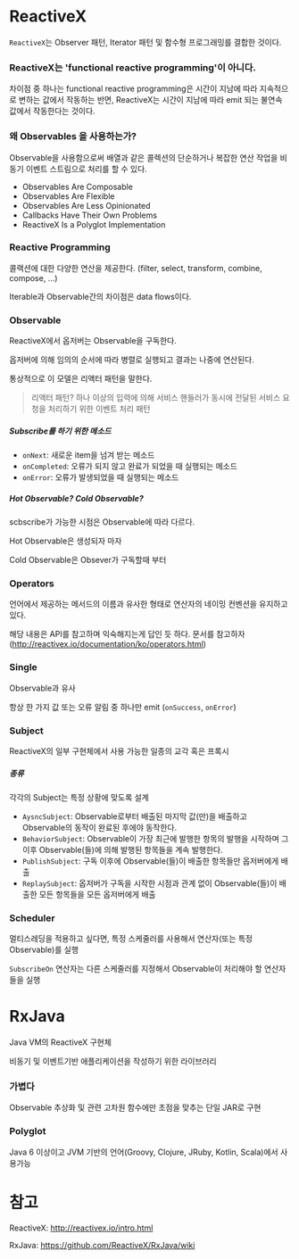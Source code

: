 # ReactiveX

`ReactiveX`는 Observer 패턴, Iterator 패턴 및 함수형 프로그래밍를 결합한 것이다.

### ReactiveX는 'functional reactive programming'이 아니다.

차이점 중 하나는 functional reactive programming은 시간이 지남에 따라 지속적으로 변하는 값에서 작동하는 반면, ReactiveX는 시간이 지남에 따라 emit 되는 불연속 값에서 작동한다는 것이다.

### 왜 Observables 을 사용하는가?

Observable을 사용함으로써 배열과 같은 콜렉션의 단순하거나 복잡한 연산 작업을 비동기 이벤트 스트림으로 처리를 할 수 있다.

- Observables Are Composable
- Observables Are Flexible
- Observables Are Less Opinionated
- Callbacks Have Their Own Problems
- ReactiveX Is a Polyglot Implementation

### Reactive Programming

콜랙션에 대한 다양한 연산을 제공한다.
(filter, select, transform, combine, compose, ...)

Iterable과 Observable간의 차이점은 data flows이다.

### Observable

ReactiveX에서 옵저버는 Observable을 구독한다.

옵저버에 의해 임의의 순서에 따라 병렬로 실행되고 결과는 나중에 연산된다.

통상적으로 이 모델은 리액터 패턴을 말한다.

> 리액터 패턴? 하나 이상의 입력에 의해 서비스 핸들러가 동시에 전달된 서비스 요청을 처리하기 위한 이벤트 처리 패턴

##### Subscribe를 하기 위한 메소드

- `onNext`: 새로운 item을 넘겨 받는 메소드
- `onCompleted`: 오류가 되지 않고 완료가 되었을 때 실행되는 메소드
- `onError`: 오류가 발생되었을 때 실행되는 메소드

##### Hot Observable? Cold Observable?

scbscribe가 가능한 시점은 Observable에 따라 다르다.

Hot Observable은 생성되자 마자

Cold Observable은 Obsever가 구독할때 부터

### Operators

언어에서 제공하는 메서드의 이름과 유사한 형태로 연산자의 네이밍 컨벤션을 유지하고 있다.

해당 내용은 API를 참고하며 익숙해지는게 답인 듯 하다. 문서를 참고하자 (http://reactivex.io/documentation/ko/operators.html)

### Single

Observable과 유사

항상 한 가지 값 또는 오류 알림 중 하나만 emit (`onSuccess`, `onError`)

### Subject

ReactiveX의 일부 구현체에서 사용 가능한 일종의 교각 혹은 프록시

##### 종류

각각의 Subject는 특정 상황에 맞도록 설계

- `AysncSubject`: Observable로부터 배출된 마지막 값(만)을 배출하고 Observable의 동작이 완료된 후에야 동작한다.
- `BehaviorSubject`: Observable이 가장 최근에 발행한 항목의 발행을 시작하며 그 이후 Observable(들)에 의해 발행된 항목들을 계속 발행한다.
- `PublishSubject`: 구독 이후에 Observable(들)이 배출한 항목들만 옵저버에게 배출
- `ReplaySubject`: 옵저버가 구독을 시작한 시점과 관계 없이 Observable(들)이 배출한 모든 항목들을 모든 옵저버에게 배출

### Scheduler

멀티스레딩을 적용하고 싶다면, 특정 스케줄러를 사용해서 연산자(또는 특정 Observable)를 실행

`SubscribeOn` 연산자는 다른 스케줄러를 지정해서 Observable이 처리해야 할 연산자들을 실행

# RxJava

Java VM의 ReactiveX 구현체

비동기 및 이벤트기반 애플리케이션을 작성하기 위한 라이브러리

### 가볍다

Observable 추상화 및 관련 고차원 함수에만 초점을 맞추는 단일 JAR로 구현

### Polyglot

Java 6 이상이고 JVM 기반의 언어(Groovy, Clojure, JRuby, Kotlin, Scala)에서 사용가능

# 참고

ReactiveX: http://reactivex.io/intro.html

RxJava: https://github.com/ReactiveX/RxJava/wiki


